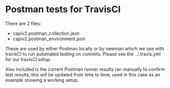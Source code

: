 # Postman tests for TravisCI

There are 2 files:

* capiv2.postman_collection.json
* capiv2.postman_environment.json

These are used by either Postman locally or by newman which we use with travisCI to run automated testing on commits. Please see the ../.travis.yml for our travisCI setup.

Also included is the current Postman runner results ran manually to confirm test results, this will be updated from time to time, used in this case as an example showing a working setup.
